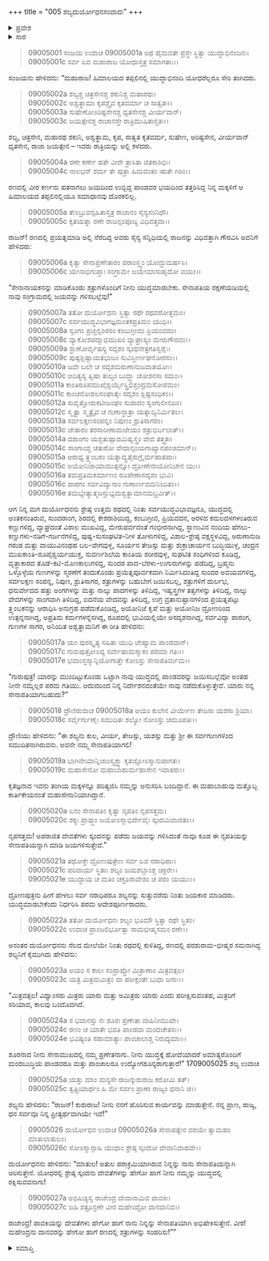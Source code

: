 +++
title = "005 ಶಲ್ಯದುರ್ಯೋಧನಸಂವಾದಃ"
+++

<details><summary>ಪ್ರವೇಶ</summary>


।।   ಓಂ ಓಂ ನಮೋ ನಾರಾಯಣಾಯ।।   ಶ್ರೀ ವೇದವ್ಯಾಸಾಯ ನಮಃ ।।

ಶ್ರೀ ಕೃಷ್ಣದ್ವೈಪಾಯನ ವೇದವ್ಯಾಸ ವಿರಚಿತ  

**ಶ್ರೀ ಮಹಾಭಾರತ**

**ಶಲ್ಯ ಪರ್ವ**

**ಶಲ್ಯವಧ ಪರ್ವ**

**ಅಧ್ಯಾಯ 5**

</details>

<details><summary>ಸಾರ</summary>

ಶಲ್ಯಸೇನಾಪತ್ಯಾಭಿಷೇಕ (1-27).

</details>


> 09005001 ಸಂಜಯ ಉವಾಚ
09005001a ಅಥ ಹೈಮವತೇ ಪ್ರಸ್ಥೇ ಸ್ಥಿತ್ವಾ ಯುದ್ಧಾಭಿನಂದಿನಃ।   
09005001c ಸರ್ವ ಏವ ಮಹಾರಾಜ ಯೋಧಾಸ್ತತ್ರ ಸಮಾಗತಾಃ।।

ಸಂಜಯನು ಹೇಳಿದನು: “ಮಹಾರಾಜ! ಹಿಮಾಲಯದ ತಪ್ಪಲಿನಲ್ಲಿ ಯುದ್ಧಾಭಿನಂದಿ ಯೋಧರೆಲ್ಲರೂ ಸೇರಿ ತಂಗಿದರು.

> 09005002a ಶಲ್ಯಶ್ಚ ಚಿತ್ರಸೇನಶ್ಚ ಶಕುನಿಶ್ಚ ಮಹಾರಥಃ।   
09005002c ಅಶ್ವತ್ಥಾಮಾ ಕೃಪಶ್ಚೈವ ಕೃತವರ್ಮಾ ಚ ಸಾತ್ವತಃ।।   
09005003a ಸುಷೇಣೋಽರಿಷ್ಟಸೇನಶ್ಚ ಧೃತಸೇನಶ್ಚ ವೀರ್ಯವಾನ್।   
09005003c ಜಯತ್ಸೇನಶ್ಚ ರಾಜಾನಸ್ತೇ ರಾತ್ರಿಮುಷಿತಾಸ್ತತಃ।।

ಶಲ್ಯ, ಚಿತ್ರಸೇನ, ಮಹಾರಥ ಶಕುನಿ, ಅಶ್ವತ್ಥಾಮ, ಕೃಪ, ಸಾತ್ವತ ಕೃತವರ್ಮ, ಸುಷೇಣ, ಅರಿಷ್ಟಸೇನ, ವೀರ್ಯವಾನ್ ಧೃತಸೇನ, ರಾಜಾ ಜಯತ್ಸೇನ – ಇವರು ರಾತ್ರಿಯನ್ನು ಅಲ್ಲಿ ಕಳೆದರು.

> 09005004a ರಣೇ ಕರ್ಣೇ ಹತೇ ವೀರೇ ತ್ರಾಸಿತಾ ಜಿತಕಾಶಿಭಿಃ।   
09005004c ನಾಲಭನ್ ಶರ್ಮ ತೇ ಪುತ್ರಾ ಹಿಮವಂತಂ ಋತೇ ಗಿರಿಂ।।

ರಣದಲ್ಲಿ ವೀರ ಕರ್ಣನು ಹತನಾಗಲು ಜಯದಿಂದ ಉಬ್ಬಿದ್ದ ಪಾಂಡವರ ಭಯದಿಂದ ತತ್ತರಿಸಿದ್ದ ನಿನ್ನ ಮಕ್ಕಳಿಗೆ ಆ ಹಿಮಾಲಯದ ತಪ್ಪಲಿನಲ್ಲಿಯೂ ಸಮಾಧಾನವು ದೊರಕಲಿಲ್ಲ.

> 09005005a ತೇಽಬ್ರುವನ್ಸಹಿತಾಸ್ತತ್ರ ರಾಜಾನಂ ಸೈನ್ಯಸಂನಿಧೌ।   
09005005c ಕೃತಯತ್ನಾ ರಣೇ ರಾಜನ್ಸಂಪೂಜ್ಯ ವಿಧಿವತ್ತದಾ।।

ರಾಜನ್! ರಣದಲ್ಲಿ ಪ್ರಯತ್ನಮಾಡಿ ಅಲ್ಲಿ ನೆರೆದಿದ್ದ ಅವರು ಸೈನ್ಯ ಸನ್ನಿಧಿಯಲ್ಲಿ ರಾಜನನ್ನು ವಿಧಿವತ್ತಾಗಿ ಗೌರವಿಸಿ ಅವನಿಗೆ ಹೇಳಿದರು:

> 09005006a ಕೃತ್ವಾ ಸೇನಾಪ್ರಣೇತಾರಂ ಪರಾಂಸ್ತ್ವಂ ಯೋದ್ಧುಮರ್ಹಸಿ।   
09005006c ಯೇನಾಭಿಗುಪ್ತಾಃ ಸಂಗ್ರಾಮೇ ಜಯೇಮಾಸುಹೃದೋ ವಯಂ।।

“ಸೇನಾನಾಯಕನನ್ನು ಮಾಡಿಕೊಂಡು ಶತ್ರುಗಳೊಂದಿಗೆ ನೀನು ಯುದ್ಧಮಾಡಬೇಕು. ಸೇನಾಪತಿಯ ರಕ್ಷಣೆಯಡಿಯಲ್ಲಿ ನಾವು ಸಂಗ್ರಾಮದಲ್ಲಿ ಜಯವನ್ನು ಗಳಿಸಬಲ್ಲೆವು!”

> 09005007a ತತೋ ದುರ್ಯೋಧನಃ ಸ್ಥಿತ್ವಾ ರಥೇ ರಥವರೋತ್ತಮಂ।   
09005007c ಸರ್ವಯುದ್ಧವಿಭಾಗಜ್ಞಮಂತಕಪ್ರತಿಮಂ ಯುಧಿ।।   
09005008a ಸ್ವಂಗಂ ಪ್ರಚ್ಚನ್ನಶಿರಸಂ ಕಂಬುಗ್ರೀವಂ ಪ್ರಿಯಂವದಂ।   
09005008c ವ್ಯಾಕೋಶಪದ್ಮಾಭಿಮುಖಂ ವ್ಯಾಘ್ರಾಸ್ಯಂ ಮೇರುಗೌರವಂ।।   
09005009a ಸ್ಥಾಣೋರ್ವೃಷಸ್ಯ ಸದೃಶಂ ಸ್ಕಂಧನೇತ್ರಗತಿಸ್ವರೈಃ।   
09005009c ಪುಷ್ಟಶ್ಲಿಷ್ಟಾಯತಭುಜಂ ಸುವಿಸ್ತೀರ್ಣಘನೋರಸಂ।।   
09005010a ಜವೇ ಬಲೇ ಚ ಸದೃಶಮರುಣಾನುಜವಾತಯೋಃ।   
09005010c ಆದಿತ್ಯಸ್ಯ ತ್ವಿಷಾ ತುಲ್ಯಂ ಬುದ್ಧ್ಯಾ ಚೋಶನಸಾ ಸಮಂ।।   
09005011a ಕಾಂತಿರೂಪಮುಖೈಶ್ವರ್ಯೈಸ್ತ್ರಿಭಿಶ್ಚಂದ್ರಮಸೋಪಮಂ।   
09005011c ಕಾಂಚನೋಪಲಸಂಘಾತೈಃ ಸದೃಶಂ ಶ್ಲಿಷ್ಟಸಂಧಿಕಂ।।   
09005012a ಸುವೃತ್ತೋರುಕಟೀಜಂಘಂ ಸುಪಾದಂ ಸ್ವಂಗುಲೀನಖಂ।   
09005012c ಸ್ಮೃತ್ವಾ ಸ್ಮೃತ್ವೈವ ಚ ಗುಣಾನ್ಧಾತ್ರಾ ಯತ್ನಾದ್ವಿನಿರ್ಮಿತಂ।।   
09005013a ಸರ್ವಲಕ್ಷಣಸಂಪನ್ನಂ ನಿಪುಣಂ ಶ್ರುತಿಸಾಗರಂ।   
09005013c ಜೇತಾರಂ ತರಸಾರೀಣಾಮಜೇಯಂ ಶತ್ರುಭಿರ್ಬಲಾತ್।।   
09005014a ದಶಾಂಗಂ ಯಶ್ಚತುಷ್ಪಾದಮಿಷ್ವಸ್ತ್ರಂ ವೇದ ತತ್ತ್ವತಃ।   
09005014c ಸಾಂಗಾಂಶ್ಚ ಚತುರೋ ವೇದಾನ್ಸಂಯಗಾಖ್ಯಾನಪಂಚಮಾನ್।।   
09005015a ಆರಾಧ್ಯ ತ್ರ್ಯಂಬಕಂ ಯತ್ನಾದ್ವ್ರತೈರುಗ್ರೈರ್ಮಹಾತಪಾಃ।   
09005015c ಅಯೋನಿಜಾಯಾಮುತ್ಪನ್ನೋ ದ್ರೋಣೇನಾಯೋನಿಜೇನ ಯಃ।।   
09005016a ತಮಪ್ರತಿಮಕರ್ಮಾಣಂ ರೂಪೇಣಾಸದೃಶಂ ಭುವಿ।   
09005016c ಪಾರಗಂ ಸರ್ವವಿದ್ಯಾನಾಂ ಗುಣಾರ್ಣವಮನಿಂದಿತಂ।।   
09005016e ತಮಭ್ಯೇತ್ಯಾತ್ಮಜಸ್ತುಭ್ಯಮಶ್ವತ್ಥಾಮಾನಮಬ್ರವೀತ್।।

ಆಗ ನಿನ್ನ ಮಗ ದುರ್ಯೋಧನನು ಶ್ರೇಷ್ಠ ಉತ್ತಮ ರಥದಲ್ಲಿ ನಿಂತು ಸರ್ವಯುದ್ಧವಿಭಾವಜ್ಞನೂ, ಯುದ್ಧದಲ್ಲಿ ಅಂತಕನಂತಿರುವ, ಸುಂದರಾಂಗ, ಶಿರದಲ್ಲಿ ಕೇಶರಾಶಿಯಿದ್ದ, ಕಂಬುಗ್ರೀವ, ಪ್ರಿಯವದನ, ಅರಳಿದ ಕಮಲದಳಗಳಂತಿರುವ ಕಣ್ಣುಗಳಿದ್ದ, ವ್ಯಾಘ್ರದಂತೆ ವಿಶಾಲ ಮುಖವಿದ್ದ, ಮೇರುಪರ್ವದಂತೆ ಗಂಭೀರನಾಗಿದ್ದ, ಸ್ಥಾಣುವಿನ ನಂದಿಯ ಹೆಗಲು-ಕಣ್ಣುಗಳು-ನಡಿಗೆ-ಗರ್ಜನೆಗಳಿದ್ದ, ಪುಷ್ಟ-ಸುಸಂಘಟಿತ-ನೀಳ ತೋಳುಗಳಿದ್ದ, ವಿಶಾಲ-ಶ್ರೇಷ್ಠ ವಕ್ಷಸ್ಥಳವಿದ್ದ, ಅರುಣಾನುಜ ಗರುಡ ಮತ್ತು ವಾಯುವಿನಂಥಹ ಬಲ-ವೇಗವುಳ್ಳ, ಸೂರ್ಯನ ತೇಜಸ್ಸು ಮತ್ತು ಶುಕ್ರಾಚಾರ್ಯನ ಬುದ್ಧಿಯುಳ್ಳ, ಚಂದ್ರನ ಮುಖಕಾಂತಿ-ರೂಪೈಶ್ವರ್ಯಯುಕ್ತ, ಸುವರ್ಣಶಿಲೆಯ ಕಾಂತಿಯ ಶರೀರವುಳ್ಳ, ಸುಘಟಿತ ಸಂಧಿಗಳಿಂದ ಕೂಡಿದ್ದ, ವೃತ್ತಾಕಾರದ ತೊಡೆ-ಕಟಿ-ಮೊಣಕಾಲುಗಳಿದ್ದ, ಸುಂದರ ಪಾದ-ಬೆರಳು-ಉಗುರುಗಳನ್ನು ಪಡೆದಿದ್ದ, ಬ್ರಹ್ಮನು ಒಳ್ಳೊಳ್ಳೆಯ ಗುಣಗಳನ್ನು ಸ್ಮರಣೆಗೆ ತಂದುಕೊಂಡು ಪ್ರಯತ್ನಪೂರ್ವಕವಾಗಿ ನಿರ್ಮಿಸಿದಂತಿದ್ದ ಸುಂದರ ಅವಯವಗಳಿದ್ದ, ಸರ್ವಲಕ್ಷಣ ಸಂಪನ್ನ, ನಿಪುಣ, ಶ್ರುತಿಸಾಗರ, ಶತ್ರುಗಳನ್ನು ಬಹುಬೇಗ ಜಯಿಸಬಲ್ಲ, ಶತ್ರುಗಳಿಗೆ ದುರ್ಲಭ, ಧನುರ್ವೇದದ ಹತ್ತು ಅಂಗಗಳನ್ನು ಮತ್ತು ನಾಲ್ಕು ಪಾದಗಳನ್ನು ತಿಳಿದಿದ್ದ, ಇಷ್ವಸ್ತ್ರಗಳ ತತ್ವಗಳನ್ನು ತಿಳಿದಿದ್ದ, ನಾಲ್ಕು ವೇದಗಳನ್ನು ಸಾಂಗವಾಗಿ ತಿಳಿದಿದ್ದ, ಐದನೆಯ ವೇದವನ್ನು ತಿಳಿದಿದ್ದ, ಉಗ್ರ ವ್ರತಾನುಷ್ಟಾನಗಳಿಂದ ಪ್ರಯತ್ನಪಟ್ಟು ತ್ರ್ಯಂಬಕನನ್ನು ಆರಾಧಿಸಿ ಅನುಗ್ರಹ ಪಡೆದುಕೊಂಡಿದ್ದ, ಅಯೋನಿಜೆ ಕೃಪೆ ಮತ್ತು ಅಯೋನಿಜ ದ್ರೋಣರಿಂದ ಉತ್ಪನ್ನನಾಗಿದ್ದ, ಅಪ್ರತಿಮ ಕರ್ಮಗಳನ್ನೆಸಗಿದ್ದ, ರೂಪದಲ್ಲಿ ಭುವಿಯಲ್ಲಿಯೇ ಅಸದೃಶನಾಗಿದ್ದ, ಸರ್ವವಿದ್ಯಾ ಪಾರಂಗ, ಗುಣಗಳ ಸಾಗರ, ಅನಿಂದಿತ ಅಶ್ವತ್ಥಾಮನಿಗೆ ಈ ರೀತಿ ಹೇಳಿದನು:

> 09005017a ಯಂ ಪುರಸ್ಕೃತ್ಯ ಸಹಿತಾ ಯುಧಿ ಜೇಷ್ಯಾಮ ಪಾಂಡವಾನ್।   
09005017c ಗುರುಪುತ್ರೋಽದ್ಯ ಸರ್ವೇಷಾಮಸ್ಮಾಕಂ ಪರಮಾ ಗತಿಃ।।   
09005017e ಭವಾಂಸ್ತಸ್ಮಾನ್ನಿಯೋಗಾತ್ತೇ ಕೋಽಸ್ತು ಸೇನಾಪತಿರ್ಮಮ।।

“ಗುರುಪುತ್ರ! ಯಾರನ್ನು ಮುಂದಿಟ್ಟುಕೊಂಡು ಒಟ್ಟಾಗಿ ನಾವು ಯುದ್ಧದಲ್ಲಿ ಪಾಂಡವರನ್ನು ಜಯಿಸಬಲ್ಲೆವೋ ಅಂತಹ ನೀನೇ ನಮ್ಮೆಲ್ಲರ ಪರಮ ಗತಿಯು. ಆದುದರಿಂದ ನಿನ್ನ ನಿರ್ದೇಶನದಂತೆಯೇ ನಾವು ನಡೆದುಕೊಳ್ಳುತ್ತೇವೆ. ಯಾರು ನನ್ನ ಸೇನಾಪತಿಯಾಗಬಹುದು?”

> 09005018 ದ್ರೌಣಿರುವಾಚ
09005018a ಅಯಂ ಕುಲೇನ ವೀರ್ಯೇಣ ತೇಜಸಾ ಯಶಸಾ ಶ್ರಿಯಾ।   
09005018c ಸರ್ವೈರ್ಗುಣೈಃ ಸಮುದಿತಃ ಶಲ್ಯೋ ನೋಽಸ್ತು ಚಮೂಪತಿಃ।।

ದ್ರೌಣಿಯು ಹೇಳಿದನು: “ಈ ಶಲ್ಯನು ಕುಲ, ವೀರ್ಯ, ತೇಜಸ್ಸು, ಯಶಸ್ಸು ಮತ್ತು ಶ್ರೀ ಈ ಸರ್ವಗುಣಗಳಿಂದ ಸಮುದಿತನಾಗಿರುವನು. ಅವನೇ ನಮ್ಮ ಸೇನಾಪತಿಯಾಗಲಿ!

> 09005019a ಭಾಗಿನೇಯಾನ್ನಿಜಾಂಸ್ತ್ಯಕ್ತ್ವಾ ಕೃತಜ್ಞೋಽಸ್ಮಾನುಪಾಗತಃ।   
09005019c ಮಹಾಸೇನೋ ಮಹಾಬಾಹುರ್ಮಹಾಸೇನ ಇವಾಪರಃ।।

ಕೃತಜ್ಞನಾದ ಇವನು ತಂಗಿಯ ಮಕ್ಕಳನ್ನೂ ಪರಿತ್ಯಜಿಸಿ ನಮ್ಮನ್ನು ಅನುಸರಿಸಿ ಬಂದಿದ್ದಾನೆ. ಈ ಮಹಾಬಾಹುವು ಮತ್ತೊಬ್ಬ ಕಾರ್ತಿಕೇಯನಂತೆ ಮಹಾಸೇನಾನಿಯಾಗಿದ್ದಾನೆ.

> 09005020a ಏನಂ ಸೇನಾಪತಿಂ ಕೃತ್ವಾ ನೃಪತಿಂ ನೃಪಸತ್ತಮ।   
09005020c ಶಕ್ಯಃ ಪ್ರಾಪ್ತುಂ ಜಯೋಽಸ್ಮಾಭಿರ್ದೇವೈಃ ಸ್ಕಂದಮಿವಾಜಿತಂ।।

ನೃಪಸತ್ತಮ! ಅಪರಾಜಿತ ದೇವತೆಗಳು ಸ್ಕಂದನನ್ನು ಪಡೆದು ಜಯವನ್ನು ಗಳಿಸಿದಂತೆ ನಾವೂ ಕೂಡ ಈ ನೃಪತಿಯನ್ನು ಸೇನಾಪತಿಯನ್ನಾಗಿ ಮಾಡಿ ಜಯಗಳಿಸುತ್ತೇವೆ.”

> 09005021a ತಥೋಕ್ತೇ ದ್ರೋಣಪುತ್ರೇಣ ಸರ್ವ ಏವ ನರಾಧಿಪಾಃ।   
09005021c ಪರಿವಾರ್ಯ ಸ್ಥಿತಾಃ ಶಲ್ಯಂ ಜಯಶಬ್ದಾಂಶ್ಚ ಚಕ್ರಿರೇ।।   
09005021e ಯುದ್ಧಾಯ ಚ ಮತಿಂ ಚಕ್ರೂರಾವೇಶಂ ಚ ಪರಂ ಯಯುಃ।।

ದ್ರೋಣಪುತ್ರನು ಹೀಗೆ ಹೇಳಲು ಸರ್ವ ನರಾಧಿಪರೂ ಶಲ್ಯನನ್ನು ಸುತ್ತುವರೆದು ನಿಂತು ಜಯಕಾರ ಮಾಡಿದರು. ಯುದ್ಧಮಾಡಬೇಕೆಂದು ನಿರ್ಧರಿಸಿ ಪರಮ ಆವೇಶಪೂರ್ಣರಾದರು.

> 09005022a ತತೋ ದುರ್ಯೋಧನಃ ಶಲ್ಯಂ ಭೂಮೌ ಸ್ಥಿತ್ವಾ ರಥೇ ಸ್ಥಿತಂ।   
09005022c ಉವಾಚ ಪ್ರಾಂಜಲಿರ್ಭೂತ್ವಾ ರಾಮಭೀಷ್ಮಸಮಂ ರಣೇ।।

ಅನಂತರ ದುರ್ಯೋಧನನು ನೆಲದ ಮೇಲೆಯೇ ನಿಂತು ರಥದಲ್ಲಿ ಕುಳಿತಿದ್ದ, ರಣದಲ್ಲಿ ಪರಶುರಾಮ-ಭೀಷ್ಮರ ಸಮನಾಗಿದ್ದ ಶಲ್ಯನಿಗೆ ಕೈಮುಗಿದು ಹೇಳಿದನು:

> 09005023a ಅಯಂ ಸ ಕಾಲಃ ಸಂಪ್ರಾಪ್ತೋ ಮಿತ್ರಾಣಾಂ ಮಿತ್ರವತ್ಸಲ।   
09005023c ಯತ್ರ ಮಿತ್ರಮಮಿತ್ರಂ ವಾ ಪರೀಕ್ಷಂತೇ ಬುಧಾ ಜನಾಃ।।

“ಮಿತ್ರವತ್ಸಲ! ವಿಧ್ವಾಂಸರು ಮಿತ್ರರು ಯಾರು ಮತ್ತು ಅಮಿತ್ರರು ಯಾರು ಎಂದು ಪರೀಕ್ಷಿಸುವಂತಹ, ಮಿತ್ರರಿಗೆ ಸರಿಯಾದ, ಕಾಲವು ಬಂದೊದಗಿದೆ.

> 09005024a ಸ ಭವಾನಸ್ತು ನಃ ಶೂರಃ ಪ್ರಣೇತಾ ವಾಹಿನೀಮುಖೇ।   
09005024c ರಣಂ ಚ ಯಾತೇ ಭವತಿ ಪಾಂಡವಾ ಮಂದಚೇತಸಃ।।   
09005024e ಭವಿಷ್ಯಂತಿ ಸಹಾಮಾತ್ಯಾಃ ಪಾಂಚಾಲಾಶ್ಚ ನಿರುದ್ಯಮಾಃ।।

ಶೂರನಾದ ನೀನು ಸೇನಾಮುಖದಲ್ಲಿ ನಮ್ಮ ಪ್ರಣೇತನಾಗು. ನೀನು ಯುದ್ಧಕ್ಕೆ ಹೋದೆಯಾದರೆ ಅಮಾತ್ಯರೊಂದಿಗೆ ಮಂದಬುದ್ಧಿಯ ಪಾಂಡವರೂ ಮತ್ತು ಪಾಂಚಾಲರೂ ಉದ್ಯೋಗಶೂನ್ಯರಾಗುತ್ತಾರೆ!”
1709005025 ಶಲ್ಯ ಉವಾಚ

> 09005025a ಯತ್ತು ಮಾಂ ಮನ್ಯಸೇ ರಾಜನ್ಕುರುರಾಜ ಕರೋಮಿ ತತ್।   
09005025c ತ್ವತ್ಪ್ರಿಯಾರ್ಥಂ ಹಿ ಮೇ ಸರ್ವಂ ಪ್ರಾಣಾ ರಾಜ್ಯಂ ಧನಾನಿ ಚ।।

ಶಲ್ಯನು ಹೇಳಿದನು: “ರಾಜನ್! ಕುರುರಾಜ! ನೀನು ನನಗೆ ಹೊರಿಸುವ ಕಾರ್ಯವನ್ನು ಮಾಡುತ್ತೇನೆ. ನನ್ನ ಪ್ರಾಣ, ರಾಜ್ಯ, ಧನ ಸರ್ವವೂ ನಿನ್ನ ಪ್ರೀತ್ಯರ್ಥವಾಗಿಯೇ ಇವೆ!”

> 09005026 ದುರ್ಯೋಧನ ಉವಾಚ
09005026a ಸೇನಾಪತ್ಯೇನ ವರಯೇ ತ್ವಾಮಹಂ ಮಾತುಲಾತುಲಂ।   
09005026c ಸೋಽಸ್ಮಾನ್ಪಾಹಿ ಯುಧಾಂ ಶ್ರೇಷ್ಠ ಸ್ಕಂದೋ ದೇವಾನಿವಾಹವೇ।।

ದುರ್ಯೋಧನನು ಹೇಳಿದನು: “ಮಾತುಲ! ಅತುಲ ಪರಾಕ್ರಮಿಯಾಗಿರುವ ನಿನ್ನನ್ನು ನಾನು ಸೇನಾಪತಿಯನ್ನಾಗಿ ಆರಿಸುತ್ತೇನೆ. ಯೋಧರಲ್ಲಿ ಶ್ರೇಷ್ಠ ಸ್ಕಂದನು ದೇವತೆಗಳನ್ನು ಹೇಗೋ ಹಾಗೆ ನೀನು ನಮ್ಮನ್ನು ಯುದ್ಧದಲ್ಲಿ ರಕ್ಷಿಸುವವನಾಗು!

> 09005027a ಅಭಿಷಿಚ್ಯಸ್ವ ರಾಜೇಂದ್ರ ದೇವಾನಾಮಿವ ಪಾವಕಿಃ।   
09005027c ಜಹಿ ಶತ್ರೂನ್ರಣೇ ವೀರ ಮಹೇಂದ್ರೋ ದಾನವಾನಿವ।।

ರಾಜೇಂದ್ರ! ಪಾವಕಿಯನ್ನು ದೇವತೆಗಳು ಹೇಗೋ ಹಾಗೆ ನಾನು ನಿನ್ನನ್ನು ಸೇನಾಪತಿಯಾಗಿ ಅಭಿಷೇಕಿಸುತ್ತೇನೆ. ವೀರ! ಮಹೇಂದ್ರನು ದಾನವರನ್ನು ಹೇಗೋ ಹಾಗೆ ರಣದಲ್ಲಿ ಶತ್ರುಗಳನ್ನು ಸಂಹರಿಸು!””



<details><summary>ಸಮಾಪ್ತಿ</summary>

ಇತಿ ಶ್ರೀಮಹಾಭಾರತೇ ಶಲ್ಯಪರ್ವಣಿ ಶಲ್ಯವಧಪರ್ವಣಿ ಶಲ್ಯದುರ್ಯೋಧನಸಂವಾದೇ ಪಂಚಮೋಽಧ್ಯಾಯಃ।।  
ಇದು ಶ್ರೀಮಹಾಭಾರತದಲ್ಲಿ ಶಲ್ಯಪರ್ವದಲ್ಲಿ ಶಲ್ಯವಧಪರ್ವದಲ್ಲಿ ಶಲ್ಯದುರ್ಯೋಧನಸಂವಾದ ಎನ್ನುವ ಐದನೇ ಅಧ್ಯಾಯವು.
</details>
